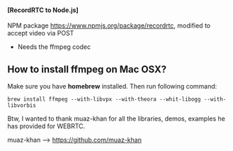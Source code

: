 #### [RecordRTC to Node.js]

NPM package  https://www.npmjs.org/package/recordrtc, modified to accept video via POST

- Needs the ffmpeg codec

## How to install ffmpeg on Mac OSX?

Make sure you have **homebrew** installed. Then run following command:

```
brew install ffmpeg --with-libvpx --with-theora --whit-libogg --with-libvorbis

```

Btw, I wanted to thank muaz-khan for all the libraries, demos, examples he has provided for WEBRTC. 

 muaz-khan -->  https://github.com/muaz-khan
